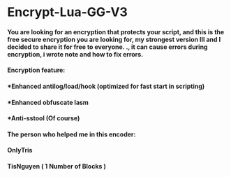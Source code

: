 # Encrypt-Lua-GG-V3
<h4>You are looking for an encryption that protects your script, and this is the free secure encryption you are looking for, my strongest version III and I decided to share it for free to everyone. ., it can cause errors during encryption, i wrote note and how to fix errors.</h4>
<h4>Encryption feature:</h4>
<h4>*Enhanced antilog/load/hook (optimized for fast start in scripting)</h4>
<h4>*Enhanced obfuscate lasm</h4>
<h4>*Anti-sstool (Of course)</h4>
<h4>The person who helped me in this encoder:</h4>
<h4>OnlyTris</h4>
<h4>TisNguyen ( 1 Number of Blocks )</h4>
